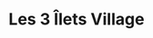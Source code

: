 ---
title: "Les 3 Îlets Village"
url: /les-trois-ilets/les-3-ilets-village/
shop: centre commercial
---